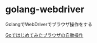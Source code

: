 # golang-webdriver
GolangでWebDriverでブラウザ操作をする

[Goではじめてみたブラウザの自動操作](https://qiita.com/0829/items/c1e494bb128ade5f0872)